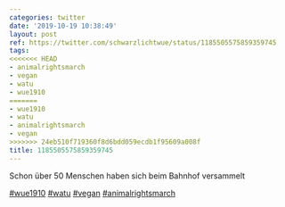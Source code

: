 ```yaml
---
categories: twitter
date: '2019-10-19 10:38:49'
layout: post
ref: https://twitter.com/schwarzlichtwue/status/1185505575859359745
tags:
<<<<<<< HEAD
- animalrightsmarch
- vegan
- watu
- wue1910
=======
- wue1910
- watu
- animalrightsmarch
- vegan
>>>>>>> 24eb510f719360f8d6bdd059ecdb1f95609a008f
title: 1185505575859359745
---
```

Schon über 50 Menschen haben sich beim Bahnhof versammelt

[#wue1910](/t/wue1910) [#watu](/t/watu) [#vegan](/t/vegan) [#animalrightsmarch](/t/animalrightsmarch)